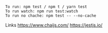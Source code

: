 ```
To run: npm test / npm t / yarn test
To run watch: npm run test:watch
To run no chache: npm test -- --no-cache

```

Links
https://www.chaijs.com/
https://jestjs.io/